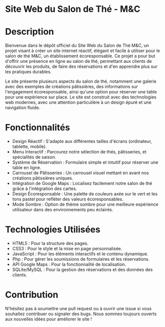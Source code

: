 # Site Web du Salon de Thé - M&C

# Description
Bienvenue dans le dépôt officiel du Site Web du Salon de Thé M&C, un projet visant à créer un site internet réactif, élégant et facile à utiliser pour le salon de thé M&C, un établissement écoresponsable. Ce projet a pour but d'offrir une présence en ligne au salon de thé, permettant aux clients de découvrir les produits, de faire des réservations et d'en apprendre plus sur les pratiques durables.

Le site présente plusieurs aspects du salon de thé, notamment une galerie avec des exemples de créations pâtissières, des informations sur l'engagement écoresponsable, ainsi qu'une option pour réserver une table pour une expérience sur place. Le site est construit avec des technologies web modernes, avec une attention particulière à un design épuré et une navigation fluide.

# Fonctionnalités
- Design Réactif : S'adapte aux différentes tailles d'écrans (ordinateur, tablette, mobile).
- Menu Interactif : Parcourez notre sélection de thés, pâtisseries, et spécialités de saison.
- Système de Réservation : Formulaire simple et intuitif pour réserver une table en ligne.
- Carrousel de Pâtisseries : Un carrousel visuel mettant en avant nos créations pâtissières uniques.
- Intégration de Google Maps : Localisez facilement notre salon de thé grâce à l'intégration des cartes.
- Design Écoresponsable : Une palette de couleurs axée sur le vert et les tons pastel pour refléter des valeurs écoresponsables.
- Mode Sombre : Option de thème sombre pour une meilleure expérience utilisateur dans des environnements peu éclairés.

# Technologies Utilisées
- HTML5 : Pour la structure des pages.
- CSS3 : Pour le style et la mise en page personnalisée.
- JavaScript : Pour les éléments interactifs et le contenu dynamique.
- Php : Pour gérer les soumissions de formulaires et les réservations.
- API Google Maps : Pour la fonctionnalité de localisation.
- SQLite/MySQL : Pour la gestion des réservations et des données des clients.

# Contribution
N'hésitez pas à soumettre une pull request ou à ouvrir une issue si vous souhaitez contribuer ou signaler des bugs. Nous sommes toujours ouverts aux nouvelles idées pour améliorer le site !
